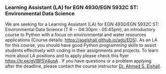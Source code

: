 ### Learning Assistant (LA) for EGN 4930/EGN 5932C ST: Environmental Data Science 

We are seeking for a Learning Assistant (LA) for EGN 4930/EGN 5932C ST: Environmental Data Science (T R -- 04:30pm - 05:45pm), an introductory course to Python with a focus on environmental and water resources applications (Course details: https://aselshall.github.io/ads/EDS). As an LA for this course, you should have good Python programming skills to assist students effectively with coding in their assignments and projects. To learn more about LA positions and to apply please check this flyer
https://tr.ee/gVBP5V4uoA . If you have questions or a problem applying after the deadline, please contact the course instructor [Dr. Ahmed S. Elshall](mailto:aelshall@fgcu.edu). 
